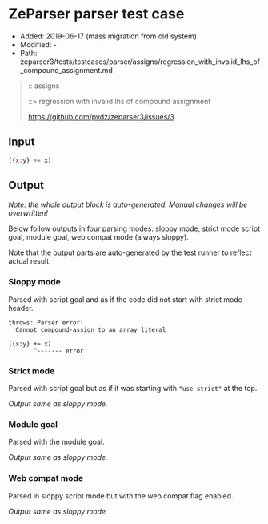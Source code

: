 # ZeParser parser test case

- Added: 2019-06-17 (mass migration from old system)
- Modified: -
- Path: zeparser3/tests/testcases/parser/assigns/regression_with_invalid_lhs_of_compound_assignment.md

> :: assigns
>
> ::> regression with invalid lhs of compound assignment
>
> https://github.com/pvdz/zeparser3/issues/3

## Input

`````js
({x:y} += x)
`````

## Output

_Note: the whole output block is auto-generated. Manual changes will be overwritten!_

Below follow outputs in four parsing modes: sloppy mode, strict mode script goal, module goal, web compat mode (always sloppy).

Note that the output parts are auto-generated by the test runner to reflect actual result.

### Sloppy mode

Parsed with script goal and as if the code did not start with strict mode header.

`````
throws: Parser error!
  Cannot compound-assign to an array literal

({x:y} += x)
       ^------- error
`````

### Strict mode

Parsed with script goal but as if it was starting with `"use strict"` at the top.

_Output same as sloppy mode._

### Module goal

Parsed with the module goal.

_Output same as sloppy mode._

### Web compat mode

Parsed in sloppy script mode but with the web compat flag enabled.

_Output same as sloppy mode._
